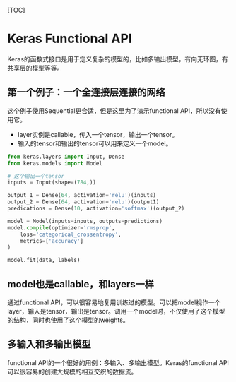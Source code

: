 [TOC]

# Keras Functional API

Keras的函数式接口是用于定义复杂的模型的，比如多输出模型，有向无环图，有共享层的模型等等。

## 第一个例子：一个全连接层连接的网络

这个例子使用Sequential更合适，但是这里为了演示functional API，所以没有使用它。

- layer实例是callable，传入一个tensor，输出一个tensor。
- 输入的tensor和输出的tensor可以用来定义一个model。

```python
from keras.layers import Input, Dense
from keras.models import Model

# 这个输出一个tensor
inputs = Input(shape=(784,))

output_1 = Dense(64, activation='relu')(inputs)
output_2 = Dense(64, activation='relu')(output1)
predications = Dense(10, activation='softmax')(output_2)

model = Model(inputs=inputs, outputs=predictions)
model.compile(optimizer='rmsprop',
    loss='categorical_crossentropy',
    metrics=['accuracy']
)

model.fit(data, labels)

```

## model也是callable，和layers一样

通过functional API，可以很容易地复用训练过的模型。可以把model视作一个layer，输入是tensor，输出是tensor。调用一个model时，不仅使用了这个模型的结构，同时也使用了这个模型的weights。

## 多输入和多输出模型

functional API的一个很好的用例：多输入、多输出模型。Keras的functional API可以很容易的创建大规模的相互交织的数据流。

